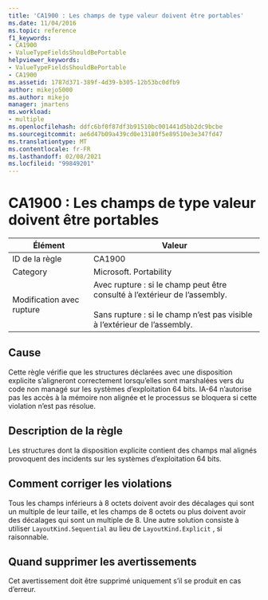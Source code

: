 ```yaml
---
title: 'CA1900 : Les champs de type valeur doivent être portables'
ms.date: 11/04/2016
ms.topic: reference
f1_keywords:
- CA1900
- ValueTypeFieldsShouldBePortable
helpviewer_keywords:
- ValueTypeFieldsShouldBePortable
- CA1900
ms.assetid: 1787d371-389f-4d39-b305-12b53bc0dfb9
author: mikejo5000
ms.author: mikejo
manager: jmartens
ms.workload:
- multiple
ms.openlocfilehash: ddfc6bf0f87df3b91510bc001441d5bb2dc9bcbe
ms.sourcegitcommit: ae6d47b09a439cd0e13180f5e89510e3e347fd47
ms.translationtype: MT
ms.contentlocale: fr-FR
ms.lasthandoff: 02/08/2021
ms.locfileid: "99849201"
---
```

# <a name="ca1900-value-type-fields-should-be-portable"></a>CA1900 : Les champs de type valeur doivent être portables

|Élément|Valeur|
|-|-|
|ID de la règle|CA1900|
|Category|Microsoft. Portability|
|Modification avec rupture|Avec rupture : si le champ peut être consulté à l’extérieur de l’assembly.<br /><br /> Sans rupture : si le champ n’est pas visible à l’extérieur de l’assembly.|

## <a name="cause"></a>Cause
Cette règle vérifie que les structures déclarées avec une disposition explicite s’aligneront correctement lorsqu’elles sont marshalées vers du code non managé sur les systèmes d’exploitation 64 bits. IA-64 n’autorise pas les accès à la mémoire non alignée et le processus se bloquera si cette violation n’est pas résolue.

## <a name="rule-description"></a>Description de la règle
Les structures dont la disposition explicite contient des champs mal alignés provoquent des incidents sur les systèmes d’exploitation 64 bits.

## <a name="how-to-fix-violations"></a>Comment corriger les violations
Tous les champs inférieurs à 8 octets doivent avoir des décalages qui sont un multiple de leur taille, et les champs de 8 octets ou plus doivent avoir des décalages qui sont un multiple de 8. Une autre solution consiste à utiliser `LayoutKind.Sequential` au lieu de `LayoutKind.Explicit` , si raisonnable.

## <a name="when-to-suppress-warnings"></a>Quand supprimer les avertissements
Cet avertissement doit être supprimé uniquement s’il se produit en cas d’erreur.
